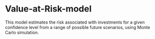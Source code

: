 # Value-at-Risk-model
This model estimates the risk associated with investments for a given confidence level from a range of possible future scenarios, using Monte Carlo simulation.
